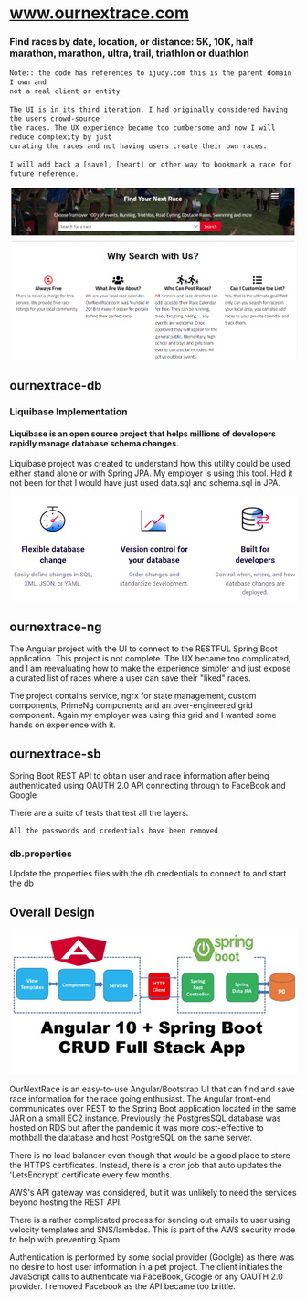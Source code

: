 # www.ournextrace.com
### Find races by date, location, or distance: 5K, 10K, half marathon, marathon, ultra, trail, triathlon or duathlon
    
    Note:: the code has references to ijudy.com this is the parent domain I own and
    not a real client or entity

    The UI is in its third iteration. I had originally considered having the users crowd-source
    the races. The UX experience became too cumbersome and now I will reduce complexity by just
    curating the races and not having users create their own races.

    I will add back a [save], [heart] or other way to bookmark a race for future reference.

![Find races by date, location, or distance](site/screenshot.png)

## ournextrace-db
### Liquibase Implementation
#### Liquibase is an open source project that helps millions of developers rapidly manage database schema changes. 

Liquibase project was created to understand how this utility could be used either stand alone or 
with Spring JPA. My employer is using this tool. Had it not been for that I would have just used
data.sql and schema.sql in JPA.

![Rapidly manage database schema changes](site/liquibase.png)

## ournextrace-ng
The Angular project with the UI to connect to the RESTFUL Spring Boot application. This project is not
complete. The UX became too complicated, and I am reevaluating how to make the experience simpler and
just expose a curated list of races where a user can save their "liked" races.

The project contains service, ngrx for state management, custom components, PrimeNg components and an 
over-engineered grid component. Again my employer was using this grid and I wanted some hands on
experience with it.

## ournextrace-sb
Spring Boot REST API to obtain user and race information after being authenticated using OAUTH 2.0 API 
connecting through to FaceBook and Google

There are a suite of tests that test all the layers. 

    All the passwords and credentials have been removed

### db.properties
Update the properties files with the db credentials to connect to and start the db

## Overall Design
![overall design Angular to Spring Boot](site/design.png)

OurNextRace is an easy-to-use Angular/Bootstrap UI that can find and save race information
for the race going enthusiast. The Angular front-end communicates over REST to the Spring Boot 
application located in the same JAR on a small EC2 instance. Previously the PostgresSQL database 
was hosted on RDS but after the pandemic it was more cost-effective to mothball the database and host 
PostgreSQL on the same server.

There is no load balancer even though that would be a good place to store the HTTPS certificates.
Instead, there is a cron job that auto updates the 'LetsEncrypt' certificate every few
months.

AWS's API gateway was considered, but it was unlikely to need the services beyond hosting
the REST API.

There is a rather complicated process for sending out emails to user using velocity templates and
SNS/lambdas. This is part of the AWS security mode to help with preventing Spam.

Authentication is performed by some social provider (Goolgle) as there was no desire to host user
information in a pet project. The client initiates the JavaScript calls to authenticate
via FaceBook, Google or any OAUTH 2.0 provider. I removed Facebook as the API became too brittle.